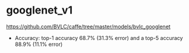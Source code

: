 # googlenet_v1

https://github.com/BVLC/caffe/tree/master/models/bvlc_googlenet

- Accuracy: top-1 accuracy 68.7% (31.3% error) and a top-5 accuracy 88.9% (11.1% error)
